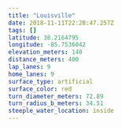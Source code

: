 ```yaml
---
title: "Louisville"
date: 2018-11-11T22:28:47.257Z
tags: []
latitude: 38.2164795
longitude: -85.7536042
elevation_meters: 140
distance_meters: 400
lap_lanes: 9
home_lanes: 9
surface_type: artificial
surface_color: red
turn_diameter_meters: 72.89
turn_radius_b_meters: 34.51
steeple_water_location: inside
---
```


